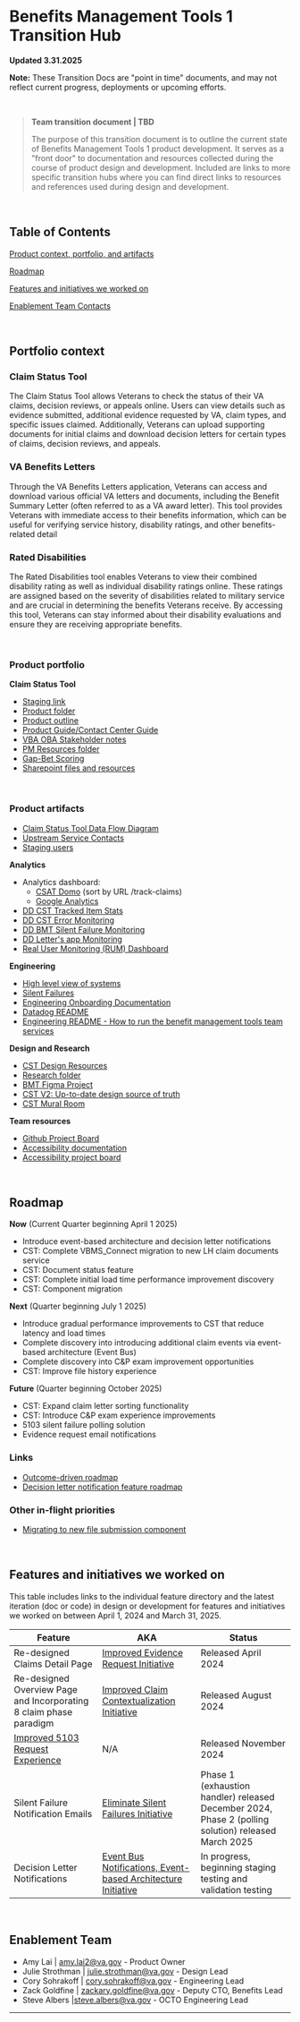 # Benefits Management Tools 1 Transition Hub

**Updated 3.31.2025**

**Note:** These Transition Docs are "point in time" documents, and may not reflect current progress, deployments or upcoming efforts.

<br>

>**Team transition document | TBD**
>
> The purpose of this transition document is to outline the current state of Benefits Management Tools 1 product development. It serves as a "front door" to documentation and resources collected during the course of product design and development. Included are links to more specific transition hubs where you can find direct links to resources and references used during design and development.


<br>

## Table of Contents
[Product context, portfolio, and artifacts](#portfolio-context)

[Roadmap](#roadmap)

[Features and initiatives we worked on](#Features-and-initiatives-we-worked-on)

[Enablement Team Contacts](#enablement-team)


<br>

## Portfolio context 
### Claim Status Tool
The Claim Status Tool allows Veterans to check the status of their VA claims, decision reviews, or appeals online. Users can view details such as evidence submitted, additional evidence requested by VA, claim types, and specific issues claimed. Additionally, Veterans can upload supporting documents for initial claims and download decision letters for certain types of claims, decision reviews, and appeals.
### VA Benefits Letters
Through the VA Benefits Letters application, Veterans can access and download various official VA letters and documents, including the Benefit Summary Letter (often referred to as a VA award letter). This tool provides Veterans with immediate access to their benefits information, which can be useful for verifying service history, disability ratings, and other benefits-related detail
### Rated Disabilities
The Rated Disabilities tool enables Veterans to view their combined disability rating as well as individual disability ratings online. These ratings are assigned based on the severity of disabilities related to military service and are crucial in determining the benefits Veterans receive. By accessing this tool, Veterans can stay informed about their disability evaluations and ensure they are receiving appropriate benefits. 

<br>


### Product portfolio
**Claim Status Tool**
- [Staging link](https://staging.va.gov/claim-or-appeal-status/)
- [Product folder](https://github.com/department-of-veterans-affairs/va.gov-team/tree/master/products/claim-appeal-status/CST%20Product)
- [Product outline](https://github.com/department-of-veterans-affairs/va.gov-team/blob/master/products/claim-appeal-status/CST%20Product/Product%20Outline.md)
- [Product Guide/Contact Center Guide](https://github.com/department-of-veterans-affairs/va.gov-team/blob/master/products/claim-appeal-status/product-guides/VA%20Claim%20Status%20Tool%20Product%20Guide%20v2.1%20SRT%2006262024.docx) 
- [VBA OBA Stakeholder notes](https://dvagov.sharepoint.com/:w:/r/sites/vaabdvro/Shared%20Documents/Benefits%20Management%20-%20CST/BMT%20-%20OBA%20Syncs%20-%20recordings%20and%20notes/BMT+OBA%20syncs.docx?d=w26d8a422385446899056f74d0f528db5&csf=1&web=1&e=1SWbi8)
- [PM Resources folder](https://github.com/department-of-veterans-affairs/va.gov-team/tree/master/products/claim-appeal-status/CST%20Product)
- [Gap-Bet Scoring](https://dvagov.sharepoint.com/:x:/r/sites/vaabdvro/Shared%20Documents/Benefits%20Management%20-%20CST/BMT%201%20Gap-Bet%20Scoring%20Framework.xlsx?d=w06da960cab3b433282a414daaeb8fcff&csf=1&web=1&e=UNJbQB)
- [Sharepoint files and resources](https://dvagov.sharepoint.com/:f:/r/sites/vaabdvro/Shared%20Documents/Benefits%20Management%20-%20CST?csf=1&web=1&e=r44Kqn)



<br>


### Product artifacts
- [Claim Status Tool Data Flow Diagram](https://app.mural.co/t/departmentofveteransaffairs9999/m/departmentofveteransaffairs9999/1663867462895/b0161ab939bba7d08f6bea07e3663d9d5cea22d4)
- [Upstream Service Contacts](https://github.com/department-of-veterans-affairs/va.gov-team/blob/master/products/claim-appeal-status/CST%20Product/Service%20Contacts.md)
- [Staging users](https://github.com/department-of-veterans-affairs/va.gov-team-sensitive/blob/master/Administrative/vagov-users/mvi-staging-users.csv)


**Analytics**
- Analytics dashboard: 
     - [CSAT Domo](https://va-gov.domo.com/page/1545882322) (sort by URL /track-claims)
     - [Google Analytics](https://analytics.google.com/analytics/web/#/analysis/p419143770/edit/bMzsgzMCT6yazCs5H-3N_g)
- [DD CST Tracked Item Stats](https://vagov.ddog-gov.com/dashboard/p2a-9ii-9hz/claim-status-tool-statistics?fromUser=false&refresh_mode=sliding&from_ts=1742736772898&to_ts=1742823172898&live=true)
- [DD CST Error Monitoring](https://vagov.ddog-gov.com/dashboard/8me-h86-qmb/benefits---claim-status-tool-dashboard?fromUser=false&refresh_mode=sliding&from_ts=1740231301942&to_ts=1742823301942&live=true)
- [DD BMT Silent Failure Monitoring](https://vagov.ddog-gov.com/dashboard/pps-nf7-ppr/cst-zero-silent-failures-document-uploads?fromUser=false&refresh_mode=sliding&from_ts=1742736972052&to_ts=1742823372052&live=true)
- [DD Letter's app Monitoring](https://vagov.ddog-gov.com/dashboard/86n-b39-hhn/benefits---management-tools---letters?fromUser=false&refresh_mode=sliding&from_ts=1742737025688&to_ts=1742823425688&live=true)
- [Real User Monitoring (RUM) Dashboard](https://vagov.ddog-gov.com/rum/performance-monitoring?query=%40application.id%3A75bb17aa-34f0-4366-b196-eb11eda75425%20%40session.type%3Auser&fromUser=false&tab=overview&from_ts=1742842798052&to_ts=1743447598052&live=true)


**Engineering**
- [High level view of systems](https://app.mural.co/t/departmentofveteransaffairs9999/m/departmentofveteransaffairs9999/1663867462895/b0161ab939bba7d08f6bea07e3663d9d5cea22d4)
- [Silent Failures](https://github.com/department-of-veterans-affairs/va.gov-team/tree/master/products/claim-appeal-status/engineering/testing-silent-failures)
- [Engineering Onboarding Documentation](https://github.com/department-of-veterans-affairs/va.gov-team/tree/master/products/claim-appeal-status/engineering/onboarding)
- [Datadog README](https://github.com/department-of-veterans-affairs/va.gov-team/blob/master/products/claim-appeal-status/engineering/DataDog/README.md)
- [Engineering README - How to run the benefit management tools team services](https://github.com/department-of-veterans-affairs/va.gov-team/blob/master/products/claim-appeal-status/engineering/README.md)


**Design and Research**
- [CST Design Resources](https://github.com/department-of-veterans-affairs/va.gov-team/blob/master/products/claim-appeal-status/design/resources.md)
- [Research folder](https://github.com/department-of-veterans-affairs/va.gov-team/tree/master/products/claim-appeal-status/research)
- [BMT Figma Project](https://www.figma.com/files/team/1278375444205744118/project/175598391/Benefits-Management-Tools?fuid=1046561086805876994)
- [CST V2: Up-to-date design source of truth](https://www.figma.com/design/F8U4wddaFouUPVd4mGBMDI/CST-V2?node-id=0-1&p=f&t=MJJ6bjDadV4zQPzw-0)
- [CST Mural Room](https://app.mural.co/t/departmentofveteransaffairs9999/r/1613770853903?folderUuid=9e1456d1-4532-434c-b053-f7694afc5795)

**Team resources**
- [Github Project Board](https://github.com/orgs/department-of-veterans-affairs/projects/1549/views/3?filterQuery=design&visibleFields=%5B%22Title%22%2C%22Assignees%22%2C%22Status%22%2C149737419%2C149737418%2C149737417%2C%22Labels%22%5D)
- [Accessibility documentation](https://github.com/department-of-veterans-affairs/va.gov-team/blob/master/products/decision-reviews/accessibility/readme.md)
- [Accessibility project board](https://github.com/orgs/department-of-veterans-affairs/projects/1255/views/1)

<br>


## Roadmap


**Now** (Current Quarter beginning April 1 2025)
- Introduce event-based architecture and decision letter notifications
- CST: Complete VBMS_Connect migration to new LH claim documents service
- CST: Document status feature
- CST: Complete initial load time performance improvement discovery
- CST: Component migration

**Next** (Quarter beginning July 1 2025)
- Introduce gradual performance improvements to CST that reduce latency and load times
- Complete discovery into introducing additional claim events via event-based architecture (Event Bus)
- Complete discovery into C&P exam improvement opportunities
- CST: Improve file history experience

**Future** (Quarter beginning October 2025)
- CST: Expand claim letter sorting functionality
- CST: Introduce C&P exam experience improvements
- 5103 silent failure polling solution
- Evidence request email notifications

### Links
- [Outcome-driven roadmap](https://app.mural.co/t/departmentofveteransaffairs9999/m/departmentofveteransaffairs9999/1689972542685/b1908130a4ad3abdaf8fc015052540a4e15d752e)
- [Decision letter notification feature roadmap](https://app.mural.co/t/departmentofveteransaffairs9999/m/departmentofveteransaffairs9999/1738362677134/0bc3847c794b2d4f405723323b6d301323901859)

### Other in-flight priorities
- [Migrating to new file submission component](https://github.com/orgs/department-of-veterans-affairs/projects/1549/views/3?filterQuery=component&pane=issue&itemId=88731646&issue=department-of-veterans-affairs%7Cva.gov-team%7C87835)
  

<br>


## Features and initiatives we worked on
This table includes links to the individual feature directory and the latest iteration (doc or code) in design or development for features and initiatives we worked on between April 1, 2024 and March 31, 2025.

| Feature                                      | AKA                                        | Status                                                         |
|----------------------------------------------|--------------------------------------------|----------------------------------------------------------------|
| Re-designed Claims Detail Page              | [Improved Evidence Request Initiative](https://github.com/department-of-veterans-affairs/va.gov-team/blob/master/products/claim-appeal-status/CST%20Product/Improved%20Evidence%20Requests%20Initiative.md)       | Released April 2024                                            |
| Re-designed Overview Page and Incorporating 8 claim phase paradigm | [Improved Claim Contextualization Initiative](https://github.com/department-of-veterans-affairs/va.gov-team/blob/master/products/claim-appeal-status/CST%20Product/Improved%20Claims%20Process%20Understanding%20Initiative.md) | Released August 2024                                           |
| [Improved 5103 Request Experience](https://github.com/department-of-veterans-affairs/va.gov-team/blob/master/products/claim-appeal-status/CST%20Product/Improved%205103%20Waiver%20Experience%20Initiative.md)            | N/A                                        | Released November 2024                                         |
| Silent Failure Notification Emails          | [Eliminate Silent Failures Initiative](https://github.com/department-of-veterans-affairs/va.gov-team/blob/master/products/claim-appeal-status/CST%20Product/Eliminate%20Silent%20Failures%20Initiative.md)       | Phase 1 (exhaustion handler) released December 2024, Phase 2 (polling solution) released March 2025 |
| Decision Letter Notifications               | [Event Bus Notifications, Event-based Architecture Initiative](https://github.com/department-of-veterans-affairs/va.gov-team/blob/master/products/claim-appeal-status/CST%20Product/Event-Driven%20Notifications%20Initiative.md) | In progress, beginning staging testing and validation testing  |


<br>

## Enablement Team

- Amy Lai | amy.lai2@va.gov - Product Owner
- Julie Strothman | julie.strothman@va.gov - Design Lead
- Cory Sohrakoff | cory.sohrakoff@va.gov - Engineering Lead
- Zack Goldfine | zackary.goldfine@va.gov - Deputy CTO, Benefits Lead
- Steve Albers |steve.albers@va.gov - OCTO Engineering Lead



---
